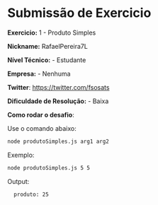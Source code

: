 # Submissão de Exercicio

**Exercicio:** 1 - Produto Simples

**Nickname:** RafaelPereira7L

**Nível Técnico:** - Estudante

**Empresa:** - Nenhuma

**Twitter**: https://twitter.com/fsosats

**Dificuldade de Resolução:** - Baixa


**Como rodar o desafio**: 

Use o comando abaixo: 
```bash
node produtoSimples.js arg1 arg2
```
Exemplo: 
```bash
node produtoSimples.js 5 5
```
Output: 
```bash
  produto: 25
```